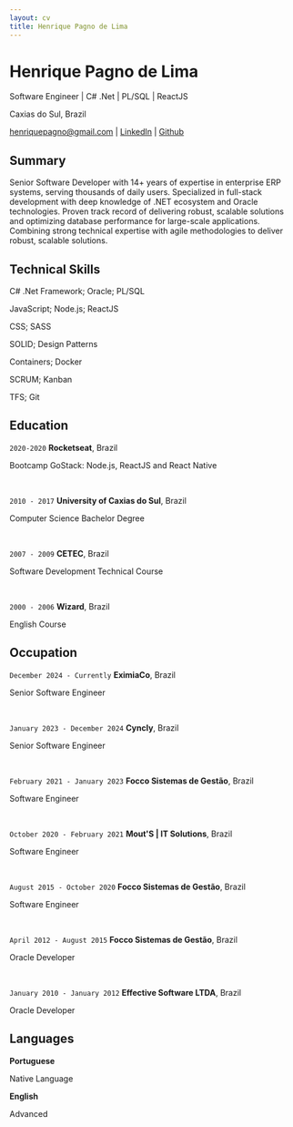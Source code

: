 ```yaml
---
layout: cv
title: Henrique Pagno de Lima
---
```

# Henrique Pagno de Lima
Software Engineer | C# .Net | PL/SQL | ReactJS

Caxias do Sul, Brazil

<div id="webaddress">
<a href="mailto:henriquepagno@gmail.com">henriquepagno@gmail.com</a>
| <a href="https://linkedin.com/in/henrique-pagno-de-lima/?locale=en_US">LinkedIn</a>
| <a href="https://github.com/henriquepagno/">Github</a>
</div>

## Summary

Senior Software Developer with 14+ years of expertise in enterprise ERP systems, serving thousands of daily users. Specialized in full-stack development with deep knowledge of .NET ecosystem and Oracle technologies. Proven track record of delivering robust, scalable solutions and optimizing database performance for large-scale applications. Combining strong technical expertise with agile methodologies to deliver robust, scalable solutions.


## Technical Skills

C# .Net Framework; Oracle; PL/SQL

JavaScript; Node.js; ReactJS

CSS; SASS

SOLID; Design Patterns

Containers; Docker

SCRUM; Kanban

TFS; Git


## Education

`2020-2020`
__Rocketseat__, Brazil

Bootcamp GoStack: Node.js, ReactJS and React Native

<br/>

`2010 - 2017`
__University of Caxias do Sul__, Brazil

Computer Science Bachelor Degree

<br/>

`2007 - 2009`
__CETEC__, Brazil

Software Development Technical Course

<br/>

`2000 - 2006`
__Wizard__, Brazil

English Course


## Occupation

`December 2024 - Currently`
__EximiaCo__, Brazil

Senior Software Engineer

<br/>

`January 2023 - December 2024`
__Cyncly__, Brazil

Senior Software Engineer

<br/>

`February 2021 - January 2023`
__Focco Sistemas de Gestão__, Brazil

Software Engineer

<br/>

`October 2020 - February 2021`
__Mout'S | IT Solutions__, Brazil

Software Engineer

<br/>

`August 2015 - October 2020`
__Focco Sistemas de Gestão__, Brazil

Software Engineer

<br/>

`April 2012 - August 2015`
__Focco Sistemas de Gestão__, Brazil

Oracle Developer

<br/>

`January 2010 - January 2012`
__Effective Software LTDA__, Brazil

Oracle Developer


## Languages

__Portuguese__

Native Language

__English__

Advanced


<!-- ### Footer

Last updated: Jan 2025 -->


